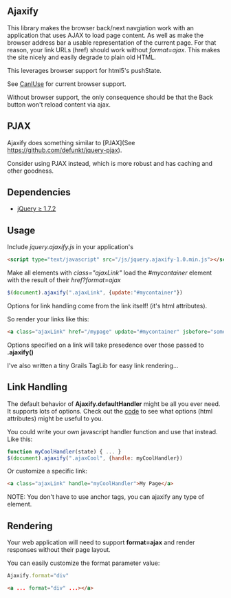 ## Ajaxify

This library makes the browser back/next navgiation work with an application that uses AJAX to load page content.
As well as make the browser address bar a usable representation of the current page.
For that reason,  your link URLs (href) should work without *format=ajax*. 
This makes the site nicely and easily degrade to plain old HTML.

This leverages browser support for html5's pushState.

See [CanIUse](http://caniuse.com/#feat=history) for current browser support.

Without browser support, the only consequence should be that the Back button won't reload content via ajax.

## PJAX

Ajaxify does something similar to [PJAX](See https://github.com/defunkt/jquery-pjax).

Consider using PJAX instead, which is more robust and has caching and other goodness.


## Dependencies
* [jQuery &#8805; 1.7.2](http://jquery.com/)

## Usage
Include *jquery.ajaxify.js* in your application's *<head>*
```html
<script type="text/javascript" src="/js/jquery.ajaxify-1.0.min.js"></script>
```

Make all elements with *class="ajaxLink"* load the *#mycontainer* element with the result of their *href?format=ajax*
```js
$(document).ajaxify(".ajaxLink", {update:"#mycontainer"})
```

Options for link handling come from the link itself!  (it's html attributes).

So render your links like this:
```html
<a class="ajaxLink" href="/mypage" update="#mycontainer" jsbefore="someFunction();" format="ajax">My Page</a>
```

Options specified on a link will take presedence over those passed to **.ajaxify()**

I've also written a tiny Grails TagLib for easy link rendering...

## Link Handling
The default behavior of **Ajaxify.defaultHandler** might be all you ever need.  
It supports lots of options.  Check out the [code](ajaxify/tree/master/jquery.ajaxify.js) to see what options (html attributes) might be useful to you.

You could write your own javascript handler function and use that instead. Like this:
```js
function myCoolHandler(state) { ... }
$(document).ajaxify(".ajaxCool", {handle: myCoolHandler})
```

Or customize a specific link:
```html
<a class="ajaxLink" handle="myCoolHandler">My Page</a>
```

NOTE: You don't have to use anchor tags, you can ajaxify any type of element.

## Rendering
Your web application will need to support **format=ajax** and render responses without their page layout.  

You can easily customize the format parameter value:

```js
Ajaxify.format="div"
```

```html
<a ... format="div" ...></a>
```


